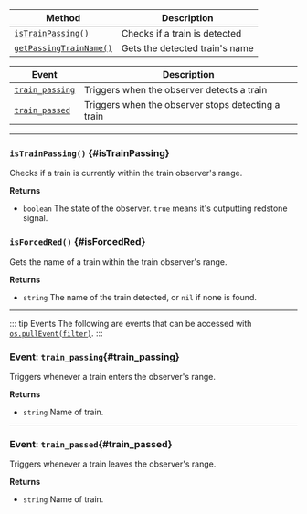 
| Method                                                | Description                    |
|-------------------------------------------------------|--------------------------------|
| [`isTrainPassing()`](#isTrainPassing)                 | Checks if a train is detected  |
| [`getPassingTrainName()`](#getPassingTrainName)       | Gets the detected train's name |

| Event                             | Description                                        |
|-----------------------------------|----------------------------------------------------|
| [`train_passing`](#train_passing) | Triggers when the observer detects a train         |
| [`train_passed`](#train_passed)   | Triggers when the observer stops detecting a train |

---

### `isTrainPassing()` {#isTrainPassing}

Checks if a train is currently within the train observer's range.

**Returns**

- `boolean` The state of the observer. `true` means it's outputting redstone signal.


### `isForcedRed()` {#isForcedRed}

Gets the name of a train within the train observer's range.

**Returns**

- `string` The name of the train detected, or `nil` if none is found.

---

::: tip Events
The following are events that can be accessed with [`os.pullEvent(filter)`](https://tweaked.cc/module/os.html#v:pullEvent).
:::

### Event: `train_passing`{#train_passing}

Triggers whenever a train enters the observer's range.

**Returns**

- `string` Name of train.

---

### Event: `train_passed`{#train_passed}

Triggers whenever a train leaves the observer's range.

**Returns**

- `string` Name of train.
